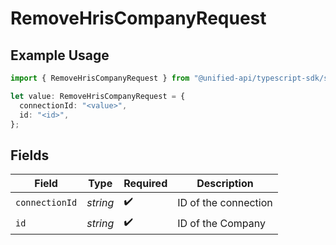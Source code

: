 # RemoveHrisCompanyRequest

## Example Usage

```typescript
import { RemoveHrisCompanyRequest } from "@unified-api/typescript-sdk/sdk/models/operations";

let value: RemoveHrisCompanyRequest = {
  connectionId: "<value>",
  id: "<id>",
};
```

## Fields

| Field                | Type                 | Required             | Description          |
| -------------------- | -------------------- | -------------------- | -------------------- |
| `connectionId`       | *string*             | :heavy_check_mark:   | ID of the connection |
| `id`                 | *string*             | :heavy_check_mark:   | ID of the Company    |